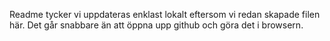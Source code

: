 Readme tycker vi uppdateras enklast lokalt eftersom vi redan skapade filen här. Det går snabbare än att öppna upp github och göra det i browsern.